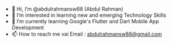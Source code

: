 - 👋 Hi, I’m @abdulrahmansw88 (Abdul Rahman)
- 👀 I’m interested in learning new and emerging Technology Skills
- 🌱 I’m currently learning Google's Flutter and Dart Mobile App Development
- 📫 How to reach me vai Email : abdulrahmansw88@gmail.com

<!---
abdulrahmansw88/abdulrahmansw88 is a ✨ special ✨ repository because its `README.md` (this file) appears on your GitHub profile.
You can click the Preview link to take a look at your changes.
--->
